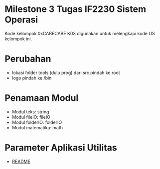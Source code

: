 # Milestone 3 Tugas IF2230 Sistem Operasi
Kode kelompok 0xCABECABE K03 digunakan untuk melengkapi kode OS kelompok ini.

# Perubahan
- lokasi folder tools (dulu prog) dari src pindah ke root
- logo pindah ke /bin

# Penamaan Modul
- Modul teks: string
- Modul fileIO: fileIO
- Modul folderIO: folderIO
- Modul matematika: math

# Parameter Aplikasi Utilitas
- [README](../src/c/shell/utilities/README.md)
